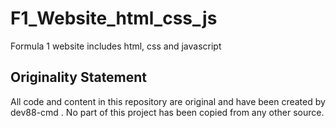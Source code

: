 # F1_Website_html_css_js
Formula 1 website includes html, css and javascript

## Originality Statement

All code and content in this repository are original and have been created by dev88-cmd . No part of this project has been copied from any other source.
